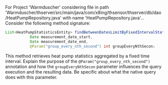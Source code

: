 For Project 'Warmduscher' considering file in path 'Warmduscher/thserver/src/main/java/com/x8ing/thsensor/thserver/db/dao/HeatPumpRepository.java' with name 'HeatPumpRepository.java'... 
Consider the following method signature:

```java
List<HeatPumpStatisticsEntity> findBetweenDatesLimitByFixedIntervalStats(
           Date measurement_date_start,
           Date measurement_date_end,
           @Param("group_every_nth_second") int groupEveryNthSecon;
```

This method retrieves heat pump statistics aggregated by a fixed time interval. Explain the purpose of the `@Param("group_every_nth_second")` annotation and how the `groupEveryNthSecon` parameter influences the query execution and the resulting data. Be specific about what the native query does with this parameter.